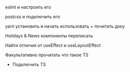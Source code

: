 eslint и настроить его

postcss и подключить его

yarn установить и начать использовать + почитать доку

Holidays & News компоненты переписать

Найти отличия от useEffect и useLayoutEffect

Факультативно прочитать что такое TS

* Подключить TS

